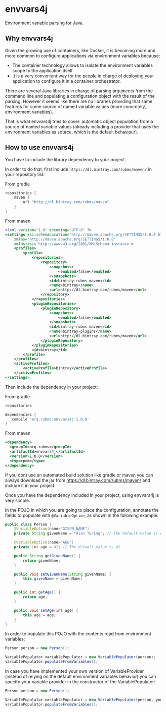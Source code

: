 # envvars4j
Environment variable parsing for Java.

## Why envvars4j
Given the growing use of containers, like Docker, it is becoming more and more common to configure applications via environment variables because:

* The container technology allows to isolate the environment variables scope to the application itself.
* It is a very convenient way for the people in charge of deploying your application to configure it in a container orchestrator.

There are several Java libraries in charge of parsing arguments from the command line and populating a configuration object with the result of the parsing. However it seems like there are no libraries providing that same features for some source of named variable values (more concretely, environment variables).

That is what envvars4j tries to cover: automatic object population from a source of named variable values (already including a provider that uses the environment variables as source, which is the default behaviour).

## How to use envvars4j
You have to include the library dependency to your project.

In order to do that, first include `https://dl.bintray.com/rubms/maven/` in your repository list:

From gradle
```groovy
repositories { 
    maven { 
        url "http://dl.bintray.com/rubms/maven" 
    } 
}
```

From maven
```xml
<?xml version="1.0" encoding="UTF-8" ?>
<settings xsi:schemaLocation='http://maven.apache.org/SETTINGS/1.0.0 http://maven.apache.org/xsd/settings-1.0.0.xsd'
    xmlns='http://maven.apache.org/SETTINGS/1.0.0'
    xmlns:xsi='http://www.w3.org/2001/XMLSchema-instance'>
    <profiles>
        <profile>
            <repositories>
                <repository>
                    <snapshots>
                        <enabled>false</enabled>
                    </snapshots>
                    <id>bintray-rubms-maven</id>
                    <name>bintray</name>
                    <url>http://dl.bintray.com/rubms/maven</url>
                </repository>
            </repositories>
            <pluginRepositories>
                <pluginRepository>
                    <snapshots>
                        <enabled>false</enabled>
                    </snapshots>
                    <id>bintray-rubms-maven</id>
                    <name>bintray-plugins</name>
                    <url>http://dl.bintray.com/rubms/maven</url>
                </pluginRepository>
            </pluginRepositories>
            <id>bintray</id>
        </profile>
    </profiles>
    <activeProfiles>
        <activeProfile>bintray</activeProfile>
    </activeProfiles>
</settings>
```

Then include the dependency in your project:

From gradle
```groovy
repositories

dependencies {
   compile 'org.rubms:envvars4j:1.0.0'
}
```

From maven
```xml
<dependency>
  <groupId>org.rubms</groupId>
  <artifactId>envvars4j</artifactId>
  <version>1.0.0</version>
  <type>pom</type>
</dependency>
```

If you dont use an automated build solution like gradle or maven you can always download the jar from https://dl.bintray.com/rubms/maven/ and include it in your project.

Once you have the dependency included in your project, using envvars4j is very simple.

In the POJO in which you are going to place the configuration, annotate the fields to populate with `@VariableOption`, as shown in the following example:
```java
public class Person {
    @VariableOption(name="GIVEN_NAME")
    private String givenName = "Alan Turing"; // The default value is Alan Turing

    @VariableOption(name="AGE")
    private int age = 41; // The default value is 41

    public String getGivenName() {
        return givenName;
    }

    public void setGivenName(String givenName) {
        this.givenName = givenName;
    }

    public int getAge() {
        return age;
    }

    public void setAge(int age) {
        this.age = age;
    }
}
```

In order to populate this POJO with the contents read from environment variables:
```java
Person person = new Person();

VariablePopulator variablePopulator = new VariablePopulator(person);
variablePopulator.populateFromVariables();
```

In case you have implemented your own version of VariableProvider (instead of relying on the default environment variables behavior) you can specify your variable provider in the constructor of the VariablePopulator:
```java
Person person = new Person();

VariablePopulator variablePopulator = new VariablePopulator(person, yourVariableProvider);
variablePopulator.populateFromVariables();
```